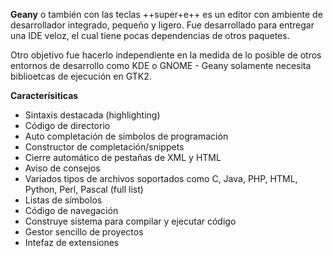 **Geany** o también con las teclas ++super+e++ es un  editor con ambiente de desarrollador integrado, pequeño y ligero. Fue desarrollado para entregar una IDE veloz, el cual tiene pocas dependencias de otros paquetes.

Otro objetivo fue hacerlo independiente en la medida de lo posible de otros entornos de desarrollo como KDE o GNOME - Geany solamente necesita biblioetcas de ejecución en GTK2.


**Caracterísiticas**

- Sintaxis destacada (highlighting)
- Código de directorio
- Auto completación de símbolos de programación
- Constructor  de  completación/snippets
- Cierre automático de pestañas de XML y  HTML 
- Aviso de consejos
- Variados tipos de archivos soportados como C, Java, PHP, HTML, Python, Perl, Pascal (full list)
- Listas de símbolos
- Código de  navegación
- Construye sistema para compilar y ejecutar código
- Gestor sencillo de proyectos
- Intefaz de extensiones
